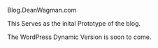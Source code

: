 Blog.DeanWagman.com

This Serves as the inital Prototype of the blog.

The WordPress Dynamic Version is soon to come.



